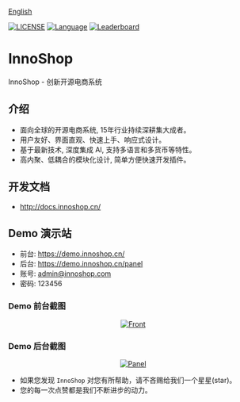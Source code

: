 [English](https://github.com/innocommerce/innoshop/blob/master/README.md)

[![LICENSE](https://img.shields.io/badge/License-OSL%203.0-green.svg)](https://github.com/innocommerce/innoshop/blob/master/LICENSE.txt)
[![Language](https://img.shields.io/badge/Language-php-blue.svg)](https://www.php.net/)
[![Leaderboard](https://img.shields.io/badge/InnoShop%20-purple)](https://www.innoshop.com/)

# InnoShop
InnoShop - 创新开源电商系统

## 介绍
- 面向全球的开源电商系统, 15年行业持续深耕集大成者。
- 用户友好、界面直观、快速上手、响应式设计。
- 基于最新技术, 深度集成 AI, 支持多语言和多货币等特性。
- 高内聚、低耦合的模块化设计, 简单方便快速开发插件。

## 开发文档
- http://docs.innoshop.cn/

## Demo 演示站
- 前台: https://demo.innoshop.cn/
- 后台: https://demo.innoshop.cn/panel
- 账号: admin@innoshop.com
- 密码: 123456

### Demo 前台截图
<p align="center">
    <a href="https://www.innoshop.cn" target="_blank">
        <img src="https://www.innoshop.cn/images/readme/front.jpg?v" alt="Front">
    </a>
</p>

### Demo 后台截图
<p align="center">
    <a href="https://www.innoshop.com" target="_blank">
        <img src="https://www.innoshop.cn/images/readme/panel.jpg?v" alt="Panel">
    </a>
</p>

- 如果您发现 `InnoShop` 对您有所帮助，请不吝赐给我们一个星星(star)。
- 您的每一次点赞都是我们不断进步的动力。
